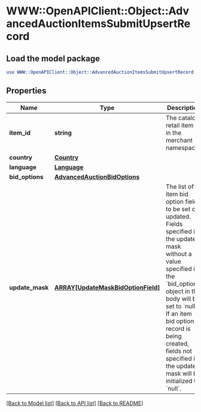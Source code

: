 # WWW::OpenAPIClient::Object::AdvancedAuctionItemsSubmitUpsertRecord

## Load the model package
```perl
use WWW::OpenAPIClient::Object::AdvancedAuctionItemsSubmitUpsertRecord;
```

## Properties
Name | Type | Description | Notes
------------ | ------------- | ------------- | -------------
**item_id** | **string** | The catalog retail item id in the merchant namespace | 
**country** | [**Country**](Country.md) |  | 
**language** | [**Language**](Language.md) |  | 
**bid_options** | [**AdvancedAuctionBidOptions**](AdvancedAuctionBidOptions.md) |  | 
**update_mask** | [**ARRAY[UpdateMaskBidOptionField]**](UpdateMaskBidOptionField.md) | The list of item bid option fields to be set or updated. Fields specified in the updated mask without a value specified in the &#x60;bid_options&#x60; object in the body will be set to &#x60;null&#x60;. If an item bid option record is being created, fields not specified in the update mask will be initialized to &#x60;null&#x60;. | 

[[Back to Model list]](../README.md#documentation-for-models) [[Back to API list]](../README.md#documentation-for-api-endpoints) [[Back to README]](../README.md)


